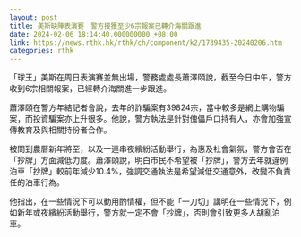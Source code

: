 ```yaml
---
layout: post
title: 美斯缺陣表演賽　警方接獲至少6宗報案已轉介海關跟進
date: 2024-02-06 18:14:40.000000000 +08:00
link: https://news.rthk.hk/rthk/ch/component/k2/1739435-20240206.htm
categories: rthk
---
```


「球王」美斯在周日表演賽並無出場，警務處處長蕭澤頤說，截至今日中午，警方收到6宗相關報案，已經轉介海關進一步跟進。

蕭澤頤在警方年結記者會說，去年的詐騙案有39824宗，當中較多是網上購物騙案，而投資騙案亦上升很多。他說，警方執法是針對傀儡戶口持有人，亦會加強宣傳教育及與相關持份者合作。

被問到農曆新年將至，以及一連串夜繽紛活動舉行，為惠及社會氣氛，警方會否在「抄牌」方面減低力度。蕭澤頤說，明白市民不希望被「抄牌」，警方去年就違例泊車「抄牌」較前年減少10.4%，強調交通執法是希望減低交通意外，改變不負責任的泊車行為。

他指出，在一些情況下可以動用酌情權，但不能「一刀切」講明在一些情況下，例如新年或夜繽紛活動舉行，警方就一定不會「抄牌」，否則會引致更多人胡亂泊車。
